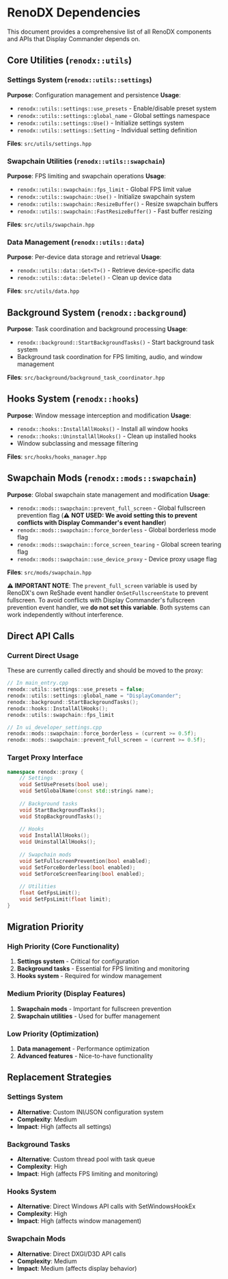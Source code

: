 # RenoDX Dependencies

This document provides a comprehensive list of all RenoDX components and APIs that Display Commander depends on.

## Core Utilities (`renodx::utils`)

### Settings System (`renodx::utils::settings`)
**Purpose**: Configuration management and persistence
**Usage**: 
- `renodx::utils::settings::use_presets` - Enable/disable preset system
- `renodx::utils::settings::global_name` - Global settings namespace
- `renodx::utils::settings::Use()` - Initialize settings system
- `renodx::utils::settings::Setting` - Individual setting definition

**Files**: `src/utils/settings.hpp`

### Swapchain Utilities (`renodx::utils::swapchain`)
**Purpose**: FPS limiting and swapchain operations
**Usage**:
- `renodx::utils::swapchain::fps_limit` - Global FPS limit value
- `renodx::utils::swapchain::Use()` - Initialize swapchain system
- `renodx::utils::swapchain::ResizeBuffer()` - Resize swapchain buffers
- `renodx::utils::swapchain::FastResizeBuffer()` - Fast buffer resizing

**Files**: `src/utils/swapchain.hpp`

### Data Management (`renodx::utils::data`)
**Purpose**: Per-device data storage and retrieval
**Usage**:
- `renodx::utils::data::Get<T>()` - Retrieve device-specific data
- `renodx::utils::data::Delete()` - Clean up device data

**Files**: `src/utils/data.hpp`

## Background System (`renodx::background`)

**Purpose**: Task coordination and background processing
**Usage**:
- `renodx::background::StartBackgroundTasks()` - Start background task system
- Background task coordination for FPS limiting, audio, and window management

**Files**: `src/background/background_task_coordinator.hpp`

## Hooks System (`renodx::hooks`)

**Purpose**: Window message interception and modification
**Usage**:
- `renodx::hooks::InstallAllHooks()` - Install all window hooks
- `renodx::hooks::UninstallAllHooks()` - Clean up installed hooks
- Window subclassing and message filtering

**Files**: `src/hooks/hooks_manager.hpp`

## Swapchain Mods (`renodx::mods::swapchain`)

**Purpose**: Global swapchain state management and modification
**Usage**:
- `renodx::mods::swapchain::prevent_full_screen` - Global fullscreen prevention flag (⚠️ **NOT USED: We avoid setting this to prevent conflicts with Display Commander's event handler**)
- `renodx::mods::swapchain::force_borderless` - Global borderless mode flag
- `renodx::mods::swapchain::force_screen_tearing` - Global screen tearing flag
- `renodx::mods::swapchain::use_device_proxy` - Device proxy usage flag

**Files**: `src/mods/swapchain.hpp`

**⚠️ IMPORTANT NOTE**: The `prevent_full_screen` variable is used by RenoDX's own ReShade event handler `OnSetFullscreenState` to prevent fullscreen. To avoid conflicts with Display Commander's fullscreen prevention event handler, we **do not set this variable**. Both systems can work independently without interference.

## Direct API Calls

### Current Direct Usage
These are currently called directly and should be moved to the proxy:

```cpp
// In main_entry.cpp
renodx::utils::settings::use_presets = false;
renodx::utils::settings::global_name = "DisplayComander";
renodx::background::StartBackgroundTasks();
renodx::hooks::InstallAllHooks();
renodx::utils::swapchain::fps_limit

// In ui_developer_settings.cpp
renodx::mods::swapchain::force_borderless = (current >= 0.5f);
renodx::mods::swapchain::prevent_full_screen = (current >= 0.5f);
```

### Target Proxy Interface
```cpp
namespace renodx::proxy {
    // Settings
    void SetUsePresets(bool use);
    void SetGlobalName(const std::string& name);
    
    // Background tasks
    void StartBackgroundTasks();
    void StopBackgroundTasks();
    
    // Hooks
    void InstallAllHooks();
    void UninstallAllHooks();
    
    // Swapchain mods
    void SetFullscreenPrevention(bool enabled);
    void SetForceBorderless(bool enabled);
    void SetForceScreenTearing(bool enabled);
    
    // Utilities
    float GetFpsLimit();
    void SetFpsLimit(float limit);
}
```

## Migration Priority

### High Priority (Core Functionality)
1. **Settings system** - Critical for configuration
2. **Background tasks** - Essential for FPS limiting and monitoring
3. **Hooks system** - Required for window management

### Medium Priority (Display Features)
1. **Swapchain mods** - Important for fullscreen prevention
2. **Swapchain utilities** - Used for buffer management

### Low Priority (Optimization)
1. **Data management** - Performance optimization
2. **Advanced features** - Nice-to-have functionality

## Replacement Strategies

### Settings System
- **Alternative**: Custom INI/JSON configuration system
- **Complexity**: Medium
- **Impact**: High (affects all settings)

### Background Tasks
- **Alternative**: Custom thread pool with task queue
- **Complexity**: High
- **Impact**: High (affects FPS limiting and monitoring)

### Hooks System
- **Alternative**: Direct Windows API calls with SetWindowsHookEx
- **Complexity**: High
- **Impact**: High (affects window management)

### Swapchain Mods
- **Alternative**: Direct DXGI/D3D API calls
- **Complexity**: Medium
- **Impact**: Medium (affects display behavior)
